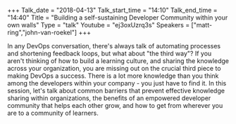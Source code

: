 +++
Talk_date = "2018-04-13"
Talk_start_time = "14:10"
Talk_end_time = "14:40"
Title = "Building a self-sustaining Developer Community within your own walls"
Type = "talk"
Youtube = "ej3oxUzrq3s"
Speakers = ["matt-ring","john-van-roekel"]
+++

In any DevOps conversation, there's always talk of automating processes and shortening feedback loops, but what about "the third way"? If you aren't thinking of how to build a learning culture, and sharing the knowledge across your organization, you are missing out on the crucial third piece to making DevOps a success. There is a lot more knowledge than you think among the developers within your company - you just have to find it. In this session, let's talk about common barriers that prevent effective knowledge sharing within organizations, the benefits of an empowered developer community that helps each other grow, and how to get from wherever you are to a community of learners.
